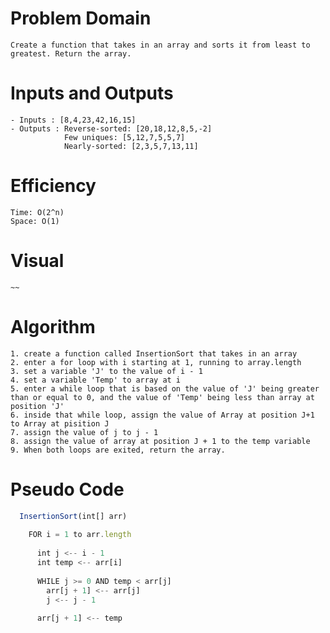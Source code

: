 # Problem Domain
    Create a function that takes in an array and sorts it from least to greatest. Return the array.
# Inputs and Outputs
    - Inputs : [8,4,23,42,16,15]
    - Outputs : Reverse-sorted: [20,18,12,8,5,-2]
                Few uniques: [5,12,7,5,5,7]
                Nearly-sorted: [2,3,5,7,13,11]
# Efficiency
    Time: O(2^n)
    Space: O(1)
# Visual
    ~~
# Algorithm
    1. create a function called InsertionSort that takes in an array
    2. enter a for loop with i starting at 1, running to array.length
    3. set a variable 'J' to the value of i - 1
    4. set a variable 'Temp' to array at i
    5. enter a while loop that is based on the value of 'J' being greater than or equal to 0, and the value of 'Temp' being less than array at position 'J'
    6. inside that while loop, assign the value of Array at position J+1 to Array at pisition J
    7. assign the value of j to j - 1
    8. assign the value of array at position J + 1 to the temp variable
    9. When both loops are exited, return the array.

# Pseudo Code
```js
  InsertionSort(int[] arr)
  
    FOR i = 1 to arr.length
    
      int j <-- i - 1
      int temp <-- arr[i]
      
      WHILE j >= 0 AND temp < arr[j]
        arr[j + 1] <-- arr[j]
        j <-- j - 1
        
      arr[j + 1] <-- temp
```
